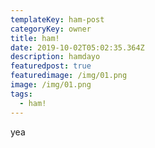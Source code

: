 ```yaml
---
templateKey: ham-post
categoryKey: owner
title: ham!
date: 2019-10-02T05:02:35.364Z
description: hamdayo
featuredpost: true
featuredimage: /img/01.png
image: /img/01.png
tags:
  - ham!
---
```

yea
